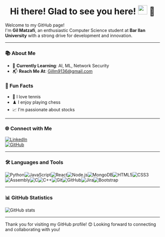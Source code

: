 <h1 align="center">Hi there! Glad to see you here! <img src="https://media.giphy.com/media/hvRJCLFzcasrR4ia7z/giphy.gif" width="30px"> 🤖</h1>

Welcome to my GitHub page!  
I'm **Gil Matzafi**, an enthusiastic Computer Science student at **Bar Ilan University** with a strong drive for development and innovation.

---

### 📚 About Me
- 🌱 **Currently Learning**: AI, ML, Network Security  
- 📬 **Reach Me At**: [Gillm9136@gmail.com](mailto:Gillm9136@gmail.com)

### 🎉 Fun Facts
- 🎾 I love tennis  
- ♟️ I enjoy playing chess  
- 📈 I'm passionate about stocks  

---

### 🌐 Connect with Me
[![LinkedIn](https://img.shields.io/badge/LinkedIn-Profile-blue?logo=linkedin&logoColor=white&style=for-the-badge)](https://linkedin.com/in/gil-matzafi-65283723b/)  
[![GitHub](https://img.shields.io/badge/GitHub-Profile-181717?logo=github&logoColor=white&style=for-the-badge)](https://github.com/GilMatzafi)

---

### 🛠️ Languages and Tools
<div style="display: flex; flex-wrap: wrap;">
  <img src="https://img.shields.io/badge/Python-3776AB?style=for-the-badge&logo=python&logoColor=white" alt="Python"/>
  <img src="https://img.shields.io/badge/JavaScript-F7DF1E?style=for-the-badge&logo=javascript&logoColor=black" alt="JavaScript"/>
  <img src="https://img.shields.io/badge/React-61DAFB?style=for-the-badge&logo=react&logoColor=black" alt="React"/>
  <img src="https://img.shields.io/badge/Node.js-339933?style=for-the-badge&logo=node.js&logoColor=white" alt="Node.js"/>
  <img src="https://img.shields.io/badge/MongoDB-47A248?style=for-the-badge&logo=mongodb&logoColor=white" alt="MongoDB"/>
  <img src="https://img.shields.io/badge/HTML5-E34F26?style=for-the-badge&logo=html5&logoColor=white" alt="HTML5"/>
  <img src="https://img.shields.io/badge/CSS3-1572B6?style=for-the-badge&logo=css3&logoColor=white" alt="CSS3"/>
  <img src="https://img.shields.io/badge/Assembly-525252?style=for-the-badge&logo=assembly&logoColor=white" alt="Assembly"/>
  <img src="https://img.shields.io/badge/C-A8B9CC?style=for-the-badge&logo=c&logoColor=black" alt="C"/>
  <img src="https://img.shields.io/badge/C++-00599C?style=for-the-badge&logo=c%2B%2B&logoColor=white" alt="C++"/>
  <img src="https://img.shields.io/badge/Git-F05032?style=for-the-badge&logo=git&logoColor=white" alt="Git"/>
  <img src="https://img.shields.io/badge/GitHub-181717?style=for-the-badge&logo=github&logoColor=white" alt="GitHub"/>
  <img src="https://img.shields.io/badge/Jira-0052CC?style=for-the-badge&logo=jira&logoColor=white" alt="Jira"/>
  <img src="https://img.shields.io/badge/Bootstrap-7952B3?style=for-the-badge&logo=bootstrap&logoColor=white" alt="Bootstrap"/>
</div>

---

### 📊 GitHub Statistics
![GitHub stats](https://github-readme-stats.vercel.app/api?username=GilMatzafi&show_icons=true&theme=radical)

---

Thank you for visiting my GitHub profile! 😊 Looking forward to connecting and collaborating with you!

